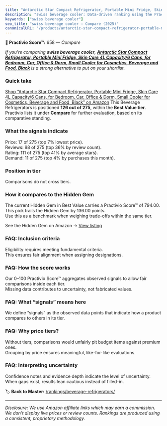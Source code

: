 ```yaml
---
title: "Antarctic Star Compact Refrigerator, Portable Mini Fridge, Skin Care 4L Capacity/6 Cans, for Bedroom, Car, Office & Dorm, Small Cooler for Cosmetics, Beverage and Food, Black"
description: "swiss beverage cooler: Data-driven ranking using the Practivio Score™. Positioned by quality, value, demand, findability, momentum."
keywords: ["swiss beverage cooler"]
seo_title: "swiss beverage cooler — Compare (2025)"
canonicalURL: "/products/antarctic-star-compact-refrigerator-portable-mini-fridge-skin-care-4l-capacity6-cans-for-bedroom-car-office-dorm-small-cooler-for-cosmetics-beverage-and-food-black-B0CR18625V/"
---
```


**🛒 Practivio Score™:** 658 — _Compare_


*If you're comparing **swiss beverage cooler**, **[Antarctic Star Compact Refrigerator, Portable Mini Fridge, Skin Care 4L Capacity/6 Cans, for Bedroom, Car, Office & Dorm, Small Cooler for Cosmetics, Beverage and Food, Black](https://www.amazon.com/dp/B0CR18625V?tag=practivio-20)** is a strong alternative to put on your shortlist.*
### Quick take
[Shop “Antarctic Star Compact Refrigerator, Portable Mini Fridge, Skin Care 4L Capacity/6 Cans, for Bedroom, Car, Office & Dorm, Small Cooler for Cosmetics, Beverage and Food, Black” on Amazon](https://www.amazon.com/dp/B0CR18625V?tag=practivio-20)
This Beverage Refrigerators is positioned **126 out of 275**, within the **Best Value tier**.  
Practivio lists it under **Compare** for further evaluation, based on its comparative standing.

### What the signals indicate
Price: 17 of 275 (top 7% lowest price).  
Reviews: 98 of 275 (top 36% by review count).  
Rating: 111 of 275 (top 41% by average stars).  
Demand: 11 of 275 (top 4% by purchases this month).

### Position in tier
Comparisons do not cross tiers.

### How it compares to the Hidden Gem
The current Hidden Gem in Best Value carries a Practivio Score™ of 794.00.  
This pick trails the Hidden Gem by 136.00 points.  
Use this as a benchmark when weighing trade-offs within the same tier.  

See the Hidden Gem on Amazon → [View listing](https://www.amazon.com/dp/B00IR8H55A?tag=practivio-20)

### FAQ: Inclusion criteria
Eligibility requires meeting fundamental criteria.  
This ensures fair alignment when assigning designations.

### FAQ: How the score works
Our 0–100 Practivio Score™ aggregates observed signals to allow fair comparisons inside each tier.  
Missing data contributes to uncertainty, not fabricated values.

### FAQ: What “signals” means here
We define “signals” as the observed data points that indicate how a product compares to others in its tier.

### FAQ: Why price tiers?
Without tiers, comparisons would unfairly pit budget items against premium ones.  
Grouping by price ensures meaningful, like-for-like evaluations.

### FAQ: Interpreting uncertainty
Confidence notes and evidence depth indicate the level of uncertainty.  
When gaps exist, results lean cautious instead of filled-in.

<!-- Missing template for Compare/CompareWithinPriceClass -->


🏷️ **Back to Master:** [/rankings/beverage-refrigerators/](/rankings/beverage-refrigerators/)

---
_Disclosure: We use Amazon affiliate links which may earn a commission. We don’t display live prices or review counts. Rankings are produced using a consistent, proprietary methodology._
